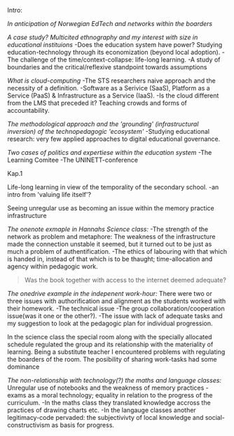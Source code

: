 
Intro:

*In anticipation of Norwegian EdTech and networks within the boarders*


*A case study? Multicited ethnography and my interest with size in educational instituions*
-Does the education system have power? Studying education-technology through its economization (beyond local adoption). 
-The challenge of the time/context-collapse: life-long learning.
-A study of boundaries and the critical/reflexive standpoint towards assumptions


*What is cloud-computing*
-The STS researchers naive approach and the necessity of a definition.
-Software as a Serivice (SaaS), Platform as a Service (PaaS) & Infrastructure as a Service (IaaS).
-Is the cloud different from the LMS that preceded it? Teaching crowds and forms of accountability.


*The methodological approach and the 'grounding' (infrastructural inversion) of the technopedagogic 'ecosystem'*
-Studying educational research: very few applied approaches to digital educational governance.


*Two cases of politics and expertiese within the education system*
-The Learning Comitee
-The UNINETT-conference



Kap.1

Life-long learning in view of the temporality of the secondary school.
-an intro from 'valuing life itself'?

Seeing unregular use as becoming an issue within the memory practice infrastructure

*The onenote exmaple in Hannahs Science class:*
-The strength of the network as problem and metaphore: The weakness of the infrastructure made the connection unstable it seemed, but it turned out to be just as much a problem of authentification.
-The ethics of labouring with that which is handed in, instead of that which is to be thaught; time-allocation and agency within pedagogic work.
>Was the book together with access to the internet deemed adequate?


*The onedrive example in the indepenent work-hour:*
There were two or three issues with authorification and alignment as the students worked with their homework. 
-The technical issue
-The group collaboration/cooperation issue(was it one or the other?). 
-The issue with lack of adequate tasks and my suggestion to look at the pedagogic plan for individual progression. 

In the science class the special room along with the specially allocated schedule regulated the group and its relationship with the materiality of learning. Being a substitute teacher I encountered problems with regulating the boarders of the room. The posibility of sharing work-tasks had some dominance


*The non-relationship with technology(?) the maths and language classes:*
Unregular use of notebooks and the weakness of memory practices - exams as a moral technology; equality in relation to the progress of the curriculum. 
-In the maths class they translated knowledge accross the practices of drawing charts etc.
-In the langauge classes another legitimacy-code pervaded: the subjectivivty of local knowledge and social-constructivism as basis for progress.






